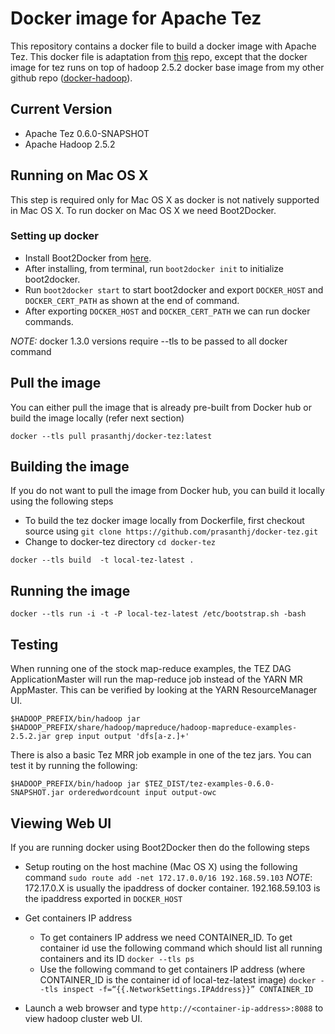 Docker image for Apache Tez
===========================

This repository contains a docker file to build a docker image with Apache Tez. This docker file is adaptation from [this] repo, except that the docker image for tez runs on top of hadoop 2.5.2 docker base image from my other github repo ([docker-hadoop]).

## Current Version
* Apache Tez 0.6.0-SNAPSHOT
* Apache Hadoop 2.5.2

## Running on Mac OS X

This step is required only for Mac OS X as docker is not natively supported in Mac OS X. To run docker on Mac OS X we need Boot2Docker.

### Setting up docker

* Install Boot2Docker from [here].
* After installing, from terminal, run `boot2docker init` to initialize boot2docker.
* Run `boot2docker start` to start boot2docker and export `DOCKER_HOST` and `DOCKER_CERT_PATH` as shown at the end of command.
* After exporting `DOCKER_HOST` and `DOCKER_CERT_PATH` we can run docker commands.

*NOTE:* docker 1.3.0 versions require --tls to be passed to all docker command

## Pull the image
You can either pull the image that is already pre-built from Docker hub or build the image locally (refer next section)
```
docker --tls pull prasanthj/docker-tez:latest
```

## Building the image

If you do not want to pull the image from Docker hub, you can build it locally using the following steps
* To build the tez docker image locally from Dockerfile, first checkout source using
`git clone https://github.com/prasanthj/docker-tez.git`
* Change to docker-tez directory `cd docker-tez`
```
docker --tls build  -t local-tez-latest .
```

## Running the image
```
docker --tls run -i -t -P local-tez-latest /etc/bootstrap.sh -bash
```

## Testing
When running one of the stock map-reduce examples, the TEZ DAG ApplicationMaster will run the map-reduce job instead of the YARN MR AppMaster.
This can be verified by looking at the YARN ResourceManager UI.
```
$HADOOP_PREFIX/bin/hadoop jar $HADOOP_PREFIX/share/hadoop/mapreduce/hadoop-mapreduce-examples-2.5.2.jar grep input output 'dfs[a-z.]+'
```

There is also a basic Tez MRR job example in one of the tez jars. You can test it by running the following:
```
$HADOOP_PREFIX/bin/hadoop jar $TEZ_DIST/tez-examples-0.6.0-SNAPSHOT.jar orderedwordcount input output-owc
```

## Viewing Web UI
If you are running docker using Boot2Docker then do the following steps

 * Setup routing on the host machine (Mac OS X) using the following
   command `sudo route add -net 172.17.0.0/16 192.168.59.103`
_NOTE_: 172.17.0.X is usually the ipaddress of docker container. 192.168.59.103 is the ipaddress exported in `DOCKER_HOST`

 * Get containers IP address
	* To get containers IP address we need CONTAINER_ID. To get container id use the following command which should list all running containers and its ID
	`docker --tls ps`
	* Use the following command to get containers IP address (where CONTAINER_ID is the container id of local-tez-latest image)
	`docker --tls inspect -f=“{{.NetworkSettings.IPAddress}}” CONTAINER_ID`

 * Launch a web browser and type `http://<container-ip-address>:8088` to view hadoop cluster web UI.

[here]:https://github.com/boot2docker/osx-installer/releases
[this]:https://github.com/sequenceiq/docker-tez
[docker-hadoop]:https://github.com/prasanthj/docker-hadoop.git
